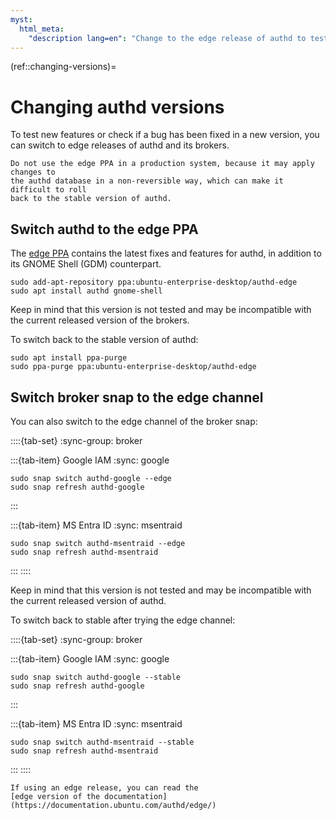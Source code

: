 ```yaml
---
myst:
  html_meta:
    "description lang=en": "Change to the edge release of authd to test new features and bug fixes."
---
```


(ref::changing-versions)=
# Changing authd versions

To test new features or check if a bug has been fixed in a new version,
you can switch to edge releases of authd and its brokers.

```{warning}
Do not use the edge PPA in a production system, because it may apply changes to
the authd database in a non-reversible way, which can make it difficult to roll
back to the stable version of authd.
```

## Switch authd to the edge PPA

The [edge
PPA](https://launchpad.net/~ubuntu-enterprise-desktop/+archive/ubuntu/authd-edge) contains
the latest fixes and features for authd, in addition to its GNOME Shell (GDM)
counterpart.

```shell
sudo add-apt-repository ppa:ubuntu-enterprise-desktop/authd-edge
sudo apt install authd gnome-shell
```

Keep in mind that this version is not tested and may be incompatible with the current released version of the brokers.

To switch back to the stable version of authd:

```shell
sudo apt install ppa-purge
sudo ppa-purge ppa:ubuntu-enterprise-desktop/authd-edge
```

## Switch broker snap to the edge channel

You can also switch to the edge channel of the broker snap:

::::{tab-set}
:sync-group: broker

:::{tab-item} Google IAM
:sync: google

```shell
sudo snap switch authd-google --edge
sudo snap refresh authd-google
```
:::

:::{tab-item} MS Entra ID
:sync: msentraid

```shell
sudo snap switch authd-msentraid --edge
sudo snap refresh authd-msentraid
```
:::
::::

Keep in mind that this version is not tested and may be incompatible with the current released version of authd.

To switch back to stable after trying the edge channel:

::::{tab-set}
:sync-group: broker

:::{tab-item} Google IAM
:sync: google

```shell
sudo snap switch authd-google --stable
sudo snap refresh authd-google
```
:::

:::{tab-item} MS Entra ID
:sync: msentraid

```shell
sudo snap switch authd-msentraid --stable
sudo snap refresh authd-msentraid
```
:::
::::

```{note}
If using an edge release, you can read the
[edge version of the documentation](https://documentation.ubuntu.com/authd/edge/)
```
